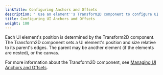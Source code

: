 ```yaml
---
linkTitle: Configuring Anchors and Offsets
description: ' Use an element''s Transform2D component to configure UI anchors and offsets in Open 3D Engine.'
title: Configuring UI Anchors and Offsets
weight: 100
---
```


Each UI element's position is determined by the Transform2D component. The Transform2D component sets a UI element's position and size relative to its parent's edges. The parent may be another element (if the elements are nested), or the canvas.

For more information about the Transform2D component, see [Managing UI Anchors and Offsets](../components/transform/anchors).
